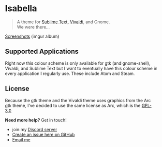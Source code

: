 # Isabella
> A theme for [Sublime Text,](https://www.sublimetext.com/) [Vivaldi,](https://vivaldi.com/) and Gnome.  
> We were there...

[Screenshots](https://imgur.com/a/p7yC7B7) (imgur album)

## Supported Applications
Right now this colour scheme is only available for gtk (and gnome-shell), Vivaldi, and Sublime Text but I want to eventually have this colour scheme in every application I regularly use. These include Atom and Steam.

## License
Because the gtk theme and the Vivaldi theme uses graphics from the Arc gtk theme, I've decided to use the same license as Arc, which is the [GPL-3.0](./LICENSE)

**Need more help?** Get in touch!
- join my [Discord server](https://discord.gg/ZfDP2ZV)
- [Create an issue here on GitHub](https://github.com/Tiamarth/Isabella/issues/new)
- [Email me](mailto:jontiamac@gmail.com)
